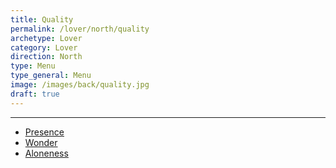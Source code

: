 ```yaml
---
title: Quality
permalink: /lover/north/quality
archetype: Lover
category: Lover
direction: North
type: Menu
type_general: Menu
image: /images/back/quality.jpg
draft: true
---
```


---
- [Presence](/lover/north/quality/presence)
- [Wonder](/lover/north/quality/wonder)
- [Aloneness ](/lover/north/quality/aloneness_)
